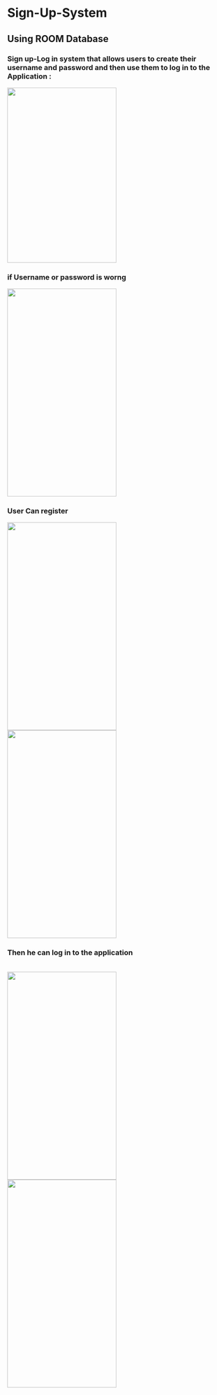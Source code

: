 # Sign-Up-System
## Using ROOM Database
### Sign up-Log in system that allows users to create their username and password and then use them to log in to the Application :
<img src="https://github.com/yassakamille/Sign-Up-System/assets/85362073/287629f2-e10c-4960-88f2-dcba9eaa0cc7" width="250" height="400"/>
<br/>
<h3 >if Username or password is worng </h3>
<img src = "https://github.com/yassakamille/Sign-Up-System/assets/85362073/7d10717e-caf4-43a9-89b2-5962be98b8f2" width=" 250" height="475"/>
<br/>
 <h3>User Can register</h3> 
<img src = "https://github.com/yassakamille/Sign-Up-System/assets/85362073/9e9c1379-96a6-448a-abdc-731c33c7ce96" width="250" height="475"/>
<br/>
<img src = "https://github.com/yassakamille/Sign-Up-System/assets/85362073/df20d3e3-deda-46b5-a628-0a797d958451" width="250" height="475"/>
<br/>
<h3>Then he can log in to the application</h3>
<br/>
<img src = "https://github.com/yassakamille/Sign-Up-System/assets/85362073/fed73e30-d8a1-4cdc-a178-6caa9d9e2433" width="250" height="475"/>
<br/>
<img src = "https://github.com/yassakamille/Sign-Up-System/assets/85362073/1003b3f3-eecd-420d-9a23-5676709a1fd3" width="250" height="475"/>
<br/>


